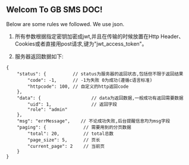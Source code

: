 ## Welcom To GB SMS DOC!
   Below are some rules we followed. We use json.
   
1. 所有参数根据指定密钥加密成jwt,并且在传输的时候放置在Http Header、Cookies或者直接用post请求,键为"jwt_access_token"。

2. 服务器返回数据如下:
```
{
    "status": {          // status为服务器的返回状态,包括但不限于返回结果
        "code": -1,      // -1为失败 0为成功(遵循c语言标准)
        "httpcode": 100, // 自定义的http返回code
    },
    "data": {                   // data为返回数据,一般成功有返回需要数据       
        "uid": 1,               // 返回字段
        "role": "admin"     
    },
    "msg": "errMessage",    // 不论成功失败,后台提醒信息均为msg字段
    "paging": {              // 需要用到的分页数据
        "total": 20,         // total总数
        "page_size": 5,      // 页长
        "current_page": 2    // 当前页
    }
}
```

